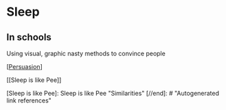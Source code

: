 # Sleep

## In schools

Using visual, graphic nasty methods to convince people

[[Persuasion]]

[[Sleep is like Pee]] 

[//begin]: # "Autogenerated link references for markdown compatibility"
[Persuasion]: persuasion "Persuasion"
[Sleep is like Pee]: Sleep is like Pee "Similarities"
[//end]: # "Autogenerated link references"